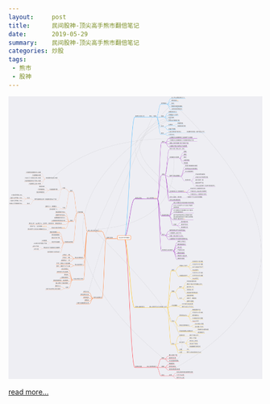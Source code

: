 ```yaml
---
layout:     post
title:      民间股神-顶尖高手熊市翻倍笔记
date:       2019-05-29
summary:    民间股神-顶尖高手熊市翻倍笔记
categories: 炒股
tags:
 - 熊市
 - 股神
---
```


<img src="https://raw.githubusercontent.com/3xp10it/pic/master/顶尖高手熊市翻倍.png" data-action="zoom">

<a target="_blank" href="https://github.com/3xp10it/books/blob/master/%E6%B0%91%E9%97%B4%E8%82%A1%E7%A5%9E5-%E9%A1%B6%E5%B0%96%E9%AB%98%E6%89%8B%E7%86%8A%E5%B8%82%E7%BF%BB%E5%80%8D.pdf">read more...</a>

